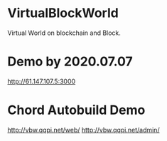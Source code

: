 # VirtualBlockWorld
Virtual World on blockchain and Block.

# Demo by 2020.07.07
http://61.147.107.5:3000

# Chord Autobuild Demo
http://vbw.qqpi.net/web/
http://vbw.qqpi.net/admin/
